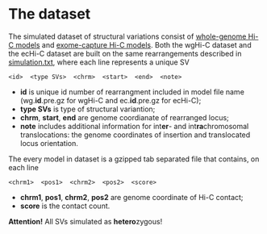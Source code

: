 # The dataset
The simulated dataset of structural variations consist of [whole-genome Hi-C models](https://genedev.bionet.nsc.ru/ftp/by_Project/Charm/wgHi-C/) and [exome-capture Hi-C models](https://genedev.bionet.nsc.ru/ftp/by_Project/Charm/ecHi-C/).
Both the wgHi-C dataset and the ecHi-C dataset are built on the same rearrangements described in [simulation.txt](simulations.txt), where each line represents a unique SV
```
<id>  <type SVs>  <chrm>  <start>  <end>  <note>
```
- **id** is unique id number of rearrangment included in model file name (wg.**id**.pre.gz for wgHi-C and ec.**id**.pre.gz for ecHi-C);
- **type SVs** is type of structural variantion;
- **chrm**, **start**, **end** are genome coordianate of rearranged locus;
- **note** includes additional information for int**er**- and int**ra**chromosomal translocations: the genome coordinates of insertion and translocated locus orientation.

The every model in dataset is a gzipped tab separated file that contains, on each line
```
<chrm1>  <pos1>  <chrm2>  <pos2>  <score>
```
- **chrm1**, **pos1**, **chrm2**, **pos2** are genome coordinate of Hi-C contact;
- **score** is the contact count.

**Attention!** All SVs simulated as **hetero**zygous!
